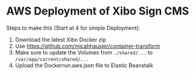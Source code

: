 # AWS Deployment of Xibo Sign CMS

Steps to make this (Start at 4 for simple Deployment):
1) Download the latest Xibo Docker zip
2) Use https://github.com/micahhausler/container-transform
3) Make sure to update the Volumes from ```./shared/...``` to ```/var/app/current/shared/...```
4) Upload the Dockerrun.aws.json file to Elastic Beanstalk
